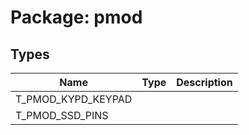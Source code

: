 # Package: pmod

## Types

| Name               | Type | Description |
| ------------------ | ---- | ----------- |
| T_PMOD_KYPD_KEYPAD |      |             |
| T_PMOD_SSD_PINS    |      |             |

